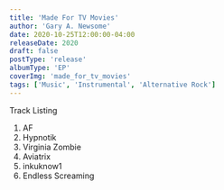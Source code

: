 ```yaml
---
title: 'Made For TV Movies'
author: 'Gary A. Newsome'
date: 2020-10-25T12:00:00-04:00
releaseDate: 2020
draft: false
postType: 'release'
albumType: 'EP'
coverImg: 'made_for_tv_movies'
tags: ['Music', 'Instrumental', 'Alternative Rock']
---
```


Track Listing

1. AF
2. Hypnotik
3. Virginia Zombie
4. Aviatrix
5. inkuknow1
6. Endless Screaming
